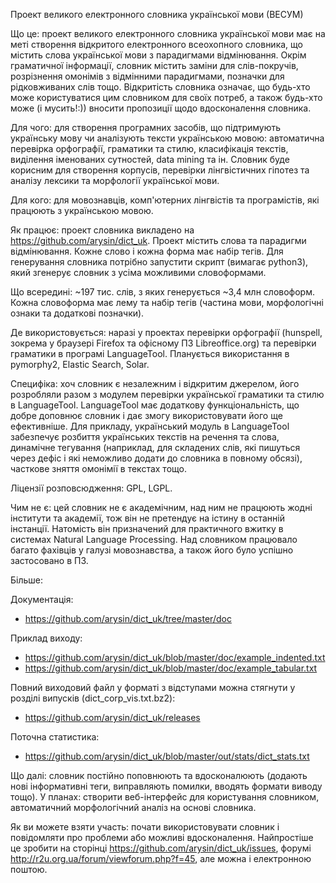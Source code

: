 Проект великого електронного словника української мови (ВЕСУМ)

Що це: проект великого електронного словника української мови має на меті створення 
відкритого електронного всеохопного словника, що містить слова української мови з 
парадигмами відмінювання. Окрім граматичної інформації, словник містить заміни для 
слів-покручів, розрізнення омонімів з відмінними парадигмами, позначки для рідковживаних слів тощо. 
Відкритість словника означає, що будь-хто може користуватися цим словником для своїх потреб, 
а також будь-хто може (і мусить!:)) вносити пропозиції щодо вдосконалення словника.

Для чого: для створення програмних засобів, що підтримують українську мову чи аналізують 
тексти українською мовою: автоматична перевірка орфографії, граматики та стилю, класифікація текстів, 
виділення іменованих сутностей, data mining та ін. Словник буде корисним для створення корпусів, 
перевірки лінгвістичних гіпотез та аналізу лексики та морфології української мови.

Для кого: для мовознавців, комп'ютерних лінгвістів та програмістів, які працюють з українською мовою.

Як працює: проект словника викладено на https://github.com/arysin/dict_uk. Проект містить слова та 
парадигми відмінювання. Кожне слово і кожна форма має набір тегів. Для генерування словника потрібно 
запустити скрипт (вимагає python3), який згенерує словник з усіма можливими словоформами.

Що всередині: ~197 тис. слів, з яких генерується ~3,4 млн словоформ. Кожна словоформа має лему та 
набір тегів (частина мови, морфологічні ознаки та додаткові позначки).

Де використовується: наразі у проектах перевірки орфографії (hunspell, зокрема у браузері Firefox 
та офісному ПЗ Libreoffice.org) та перевірки граматики в програмі LanguageTool. Планується використання 
в pymorphy2, Elastic Search, Solar.

Специфіка: хоч словник є незалежним і відкритим джерелом, його розробляли разом з модулем 
перевірки української граматики та стилю в LanguageTool. LanguageTool має додаткову функціональність, 
що добре доповнює словник і дає змогу використовувати його ще ефективніше. Для прикладу, український 
модуль в LanguageTool забезпечує розбиття українських текстів на речення та слова, динамічне тегування 
(наприклад, для складених слів, які пишуться через дефіс і які неможливо додати до словника в повному обсязі), 
часткове зняття омонімії в текстах тощо.

Ліцензії розповсюдження: GPL, LGPL.

Чим не є: цей словник не є академічним, над ним не працюють жодні інститути та академії, тож він не 
претендує на істину в останній інстанції. Натомість він призначений для практичного вжитку в системах 
Natural Language Processing. Над словником працювало багато фахівців у галузі мовознавства, а також його 
було успішно застосовано в ПЗ.

Більше:

Документація:
* https://github.com/arysin/dict_uk/tree/master/doc

Приклад виходу:
* https://github.com/arysin/dict_uk/blob/master/doc/example_indented.txt
* https://github.com/arysin/dict_uk/blob/master/doc/example_tabular.txt

Повний виходовий файл у форматі з відступами можна стягнути у розділі випусків (dict_corp_vis.txt.bz2):
* https://github.com/arysin/dict_uk/releases

Поточна статистика:
* https://github.com/arysin/dict_uk/blob/master/out/stats/dict_stats.txt

Що далі: словник постійно поповнюють та вдосконалюють (додають нові інформативні теги, виправляють 
помилки, вводять формати виводу тощо). У планах: створити веб-інтерфейс для користування словником, 
автоматичний морфологічний аналіз на основі словника.

Як ви можете взяти участь: почати використовувати словник і повідомляти про проблеми або можливі 
вдосконалення. Найпростіше це зробити на сторінці https://github.com/arysin/dict_uk/issues, 
форумі http://r2u.org.ua/forum/viewforum.php?f=45, але можна і електронною поштою.
